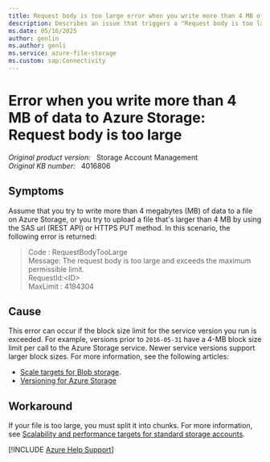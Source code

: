 ```yaml
---
title: Request body is too large error when you write more than 4 MB of data to Azure Storage
description: Describes an issue that triggers a "Request body is too large" error in Microsoft Azure. Occurs when you try to write more than 4 megabytes (MB) of data to Azure Storage.
ms.date: 05/16/2025
author: genlin
ms.author: genli
ms.service: azure-file-storage
ms.custom: sap:Connectivity
---
```

# Error when you write more than 4 MB of data to Azure Storage: Request body is too large

_Original product version:_ &nbsp; Storage Account Management  
_Original KB number:_ &nbsp; 4016806

## Symptoms

Assume that you try to write more than 4 megabytes (MB) of data to a file on Azure Storage, or you try to upload a file that's larger than 4 MB by using the SAS url (REST API) or HTTPS PUT method. In this scenario, the following error is returned:

> Code : RequestBodyTooLarge  
Message: The request body is too large and exceeds the maximum permissible limit.  
RequestId:\<ID>  
MaxLimit : 4194304

## Cause

This error can occur if the block size limit for the service version you run is exceeded. For example, versions prior to `2016-05-31` have a 4-MB block size limit per call to the Azure Storage service. Newer service versions support larger block sizes.
For more information, see the following articles:

- [Scale targets for Blob storage](/azure/storage/blobs/scalability-targets#scale-targets-for-blob-storage).
- [Versioning for Azure Storage](/rest/api/storageservices/versioning-for-the-azure-storage-services)

## Workaround

If your file is too large, you must split it into chunks. For more information, see [Scalability and performance targets for standard storage accounts](/azure/storage/common/scalability-targets-standard-account).

[!INCLUDE [Azure Help Support](../../../../includes/azure-help-support.md)]
